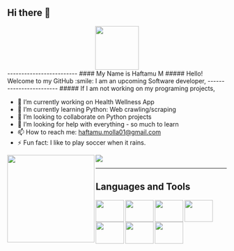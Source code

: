 ## Hi there 👋
<div id="header" align="center">
  <img src="https://media.giphy.com/media/M9gbBd9nbDrOTu1Mqx/giphy.gif" width="100"/>
</div>
-------------------------
#### My Name is Haftamu M
##### Hello! Welcome to my GitHub :smile: I am an upcoming Software developer, 
------------------------
##### If I am not working on my programing projects, 

- 🔭 I’m currently working on Health Wellness App
- 🌱 I’m currently learning Python: Web crawling/scraping 
- 👯 I’m looking to collaborate on Python projects
- 🤔 I’m looking for help with everything - so much to learn
- 📫 How to reach me: haftamu.molla01@gmail.com
- ⚡ Fun fact: I like to play soccer when it rains.
<img align="left" width="200" height="200" src="https://cdn.icon-icons.com/icons2/2070/PNG/512/soccer_player_icon_125840.png">

 <img src="https://github-readme-stats.vercel.app/api?username=HaftamuM&&show_icons=true&title_color=ffffff&icon_color=bb2acf&text_color=daf7dc&bg_color=151515">
 
 ---------------------------
 ## Languages and Tools
 <img align="left" width="65" height="50" src="https://cdn-icons-png.flaticon.com/512/888/888859.png">
 <img align="left" width="65" height="50" src="https://cdn-icons-png.flaticon.com/512/5968/5968242.png">
 <img align="left" width="65" height="50" src="https://cdn-icons-png.flaticon.com/512/5968/5968292.png">
 <img align="left" width="65" height="50" src="https://cdn-icons-png.flaticon.com/512/5968/5968672.png">
 <img align="left" width="65" height="50" src="https://cdn-icons-png.flaticon.com/512/919/919851.png">
<img align="left" width="65" height="50" src="https://cdn-icons-png.flaticon.com/512/919/919836.png">
<img align="left" width="65" height="50" src="https://www.opc-router.de/wp-content/uploads/2021/03/mongodb_thumbnail.png">


 

 

